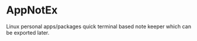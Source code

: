 # AppNotEx
Linux personal apps/packages quick terminal based note keeper which can be exported later.
